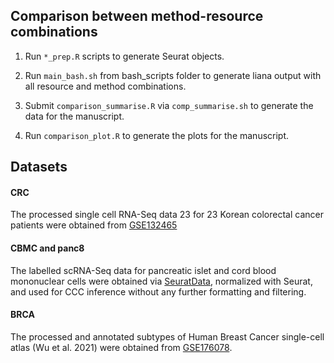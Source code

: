 ## Comparison between method-resource combinations

1. Run `*_prep.R` scripts to generate Seurat objects.   

2. Run `main_bash.sh` from bash_scripts folder to generate liana output with all resource and method combinations.  

3. Submit `comparison_summarise.R` via `comp_summarise.sh` to generate the data for the manuscript.

4. Run `comparison_plot.R` to generate the plots for the manuscript.  

## Datasets
#### CRC
The processed single cell RNA-Seq data 23 for 23 Korean colorectal cancer patients were obtained from
[GSE132465](https://www.ncbi.nlm.nih.gov/geo/query/acc.cgi?acc=GSE132465)

#### CBMC and panc8
The labelled scRNA-Seq data for pancreatic islet and cord blood mononuclear cells were obtained via [SeuratData](https://github.com/satijalab/seurat-data),
normalized with Seurat, and used for CCC inference without any further formatting and filtering.

#### BRCA
The processed and annotated subtypes of Human Breast Cancer single-cell atlas (Wu et al. 2021) were obtained from [GSE176078](https://www.ncbi.nlm.nih.gov/geo/query/acc.cgi?acc=GSE176078). 

